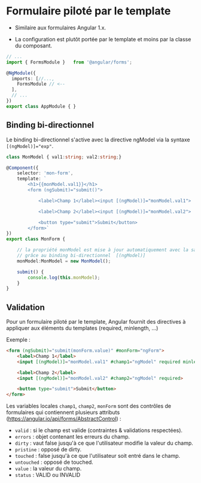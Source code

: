 # Formulaire piloté par le template

* Similaire aux formulaires Angular 1.x.

* La configuration est plutôt portée par le template et moins par la classe du composant.

```ts
// ...
import { FormsModule }   from '@angular/forms';

@NgModule({
  imports: [//...,
    FormsModule // <--
  ],
  // ...
})
export class AppModule { }
```

## Binding bi-directionnel
Le binding bi-directionnel s'active avec la directive ngModel via la syntaxe `[(ngModel)]="exp"`.

```ts
class MonModel { val1:string; val2:string;}

@Component({
    selector: 'mon-form',
    template: `
        <h1>{{monModel.val1}}</h1>
        <form (ngSubmit)="submit()">

            <label>Champ 1</label><input [(ngModel)]="monModel.val1">

            <label>Champ 2</label><input [(ngModel)]="monModel.val2">

            <button type="submit">Submit</button>
        </form>`
})
export class MonForm {

    // la propriété monModel est mise à jour automatiquement avec la saisie utilisateur
    // grâce au binding bi-directionnel  [(ngModel)]
    monModel:MonModel = new MonModel();

    submit() {
        console.log(this.monModel);
    }
}
```

## Validation

Pour un formulaire piloté par le template, Angular fournit des directives à appliquer aux éléments du templates (required, minlength, ...)

Exemple :

```html
<form (ngSubmit)="submit(monForm.value)" #monForm="ngForm">
    <label>Champ 1</label>
    <input [(ngModel)]="monModel.val1" #champ1="ngModel" required minlength="3">

    <label>Champ 2</label>
    <input [(ngModel)]="monModel.val2" #champ2="ngModel" required>

    <button type="submit">Submit</button>
</form>
```

Les variables locales `champ1`, `champ2`, `monForm` sont des contrôles de formulaires qui contiennent plusieurs attributs (https://angular.io/api/forms/AbstractControl) :

* `valid` : si le champ est valide (contraintes & validations respectées).
* `errors` : objet contenant les erreurs du champ.
* `dirty` : vaut false jusqu'à ce que l'utilisateur modifie la valeur du champ.
* `pristine` : opposé de dirty.
* `touched` : false jusqu'à ce que l'utilisateur soit entré dans le champ.
* `untouched` : opposé de touched.
* `value` : la valeur du champ.
* `status` : VALID ou INVALID



